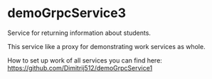 # demoGrpcService3
Service for returning information about students.

This service like a proxy for demonstrating work services as whole.

How to set up work of all services you can find here: https://github.com/Dimitrij512/demoGrpcService1
